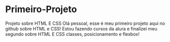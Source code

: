 # Primeiro-Projeto
Projeto sobre HTML E CSS 
Olá pessoal, esse é meu primeiro projeto aqui no github sobre HTML e CSS!
Estou fazendo cursos da alura e finalizei meu segundo sobre HTML E CSS classes, posicionamento e flexbox!
